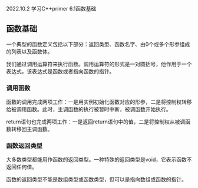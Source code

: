 2022.10.2
学习C++primer  6.1函数基础

## 函数基础
一个典型的函数定义包括以下部分：返回类型、函数名字、由0个或多个形参组成的列表以及函数体。

我们通过调用运算符来执行函数。调用运算符的形式是一对圆括号，他作用于一个表达式，该表达式是函数或者指向函数的指针。

### 调用函数
函数的调用完成两项工作：一是用实例初始化函数对应的形参，二是将控制权转移给被调用函数。此时，主调函数的执行被暂时中断，被调函数开始执行。

return语句也完成两项工作：一是返回return语句中的值，二是将控制权从被调函数转移回主调函数。

### 函数返回类型
大多数类型都能用作函数的返回类型。一种特殊的返回类型是void，它表示函数不返回任何值。

函数的返回类型不能是数组类型或函数类型，但可以是指向数组或函数的指针。